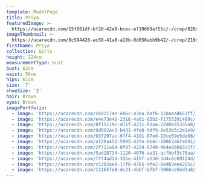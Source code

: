 ```yaml
---
template: ModelPage
title: Priya
featuredImage: >-
  https://ucarecdn.com/15f881df-bf20-42e9-bcec-e719689af55c/-/crop/828x476/0,338/-/preview/
imageThumbnail: >-
  https://ucarecdn.com/9c594426-ac58-41a8-a18b-0d056abb9b42/-/crop/219x279/338,0/-/preview/
firstName: Priya
collection: Girls
height: 124cm
measurementType: bust
bust: 62cm
waist: 56cm
hips: 61cm
size: '7'
shoeSize: '2'
hair: Brown
eyes: Brown
imagePortfolio:
  - image: 'https://ucarecdn.com/c692174e-eb6c-43ea-baf6-12daead653ff/'
  - image: 'https://ucarecdn.com/e4e73e4b-2316-4a81-85b2-f1755391489c/'
  - image: 'https://ucarecdn.com/8f15119c-d71f-4231-93aa-22d8e25335a8/'
  - image: 'https://ucarecdn.com/8d092ac3-b431-4fe0-9df9-8e53b5c2e1e9/'
  - image: 'https://ucarecdn.com/b37297ac-6ff4-41d1-87ed-13ce59e5de68/'
  - image: 'https://ucarecdn.com/af20a452-5095-42fe-bb6c-28862a6fe691/'
  - image: 'https://ucarecdn.com/2f711a84-0f97-4224-8749-4b4e86b8321f/'
  - image: 'https://ucarecdn.com/5ad28734-1120-4076-ae31-acfbbf3c76aa/'
  - image: 'https://ucarecdn.com/fff4ad2d-35be-415f-a53d-3d4c6c69124d/'
  - image: 'https://ucarecdn.com/c5302ae0-11f0-4765-9fe2-0edb2ee4255c/'
  - image: 'https://ucarecdn.com/11165fe8-dc21-4bbf-b7b7-5966ce5bd3a8/'
---
```


